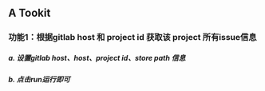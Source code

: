 ## A Tookit



### 功能1：根据gitlab host 和 project id 获取该 project 所有issue信息

##### a. 设置gitlab host、host、project id、store path 信息
##### b. 点击run运行即可












